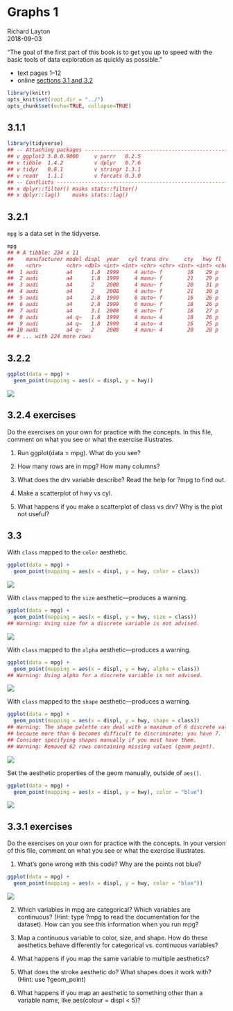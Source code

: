 
# Graphs 1

Richard Layton  
2018-09-03

“The goal of the first part of this book is to get you up to speed with
the basic tools of data exploration as quickly as possible.”

  - text pages 1–12
  - online [sections 3.1
    and 3.2](http://r4ds.had.co.nz/data-visualisation.html#introduction-1)

<!-- end list -->

``` r
library(knitr)
opts_knit$set(root.dir = "../")
opts_chunk$set(echo=TRUE, collapse=TRUE)
```

## 3.1.1

``` r
library(tidyverse)
## -- Attaching packages ------------------------------------------------------ tidyverse 1.2.1 --
## v ggplot2 3.0.0.9000     v purrr   0.2.5     
## v tibble  1.4.2          v dplyr   0.7.6     
## v tidyr   0.8.1          v stringr 1.3.1     
## v readr   1.1.1          v forcats 0.3.0
## -- Conflicts --------------------------------------------------------- tidyverse_conflicts() --
## x dplyr::filter() masks stats::filter()
## x dplyr::lag()    masks stats::lag()
```

## 3.2.1

`mpg` is a data set in the tidyverse.

``` r
mpg
## # A tibble: 234 x 11
##    manufacturer model displ  year   cyl trans drv     cty   hwy fl    cla~
##    <chr>        <chr> <dbl> <int> <int> <chr> <chr> <int> <int> <chr> <ch>
##  1 audi         a4      1.8  1999     4 auto~ f        18    29 p     com~
##  2 audi         a4      1.8  1999     4 manu~ f        21    29 p     com~
##  3 audi         a4      2    2008     4 manu~ f        20    31 p     com~
##  4 audi         a4      2    2008     4 auto~ f        21    30 p     com~
##  5 audi         a4      2.8  1999     6 auto~ f        16    26 p     com~
##  6 audi         a4      2.8  1999     6 manu~ f        18    26 p     com~
##  7 audi         a4      3.1  2008     6 auto~ f        18    27 p     com~
##  8 audi         a4 q~   1.8  1999     4 manu~ 4        18    26 p     com~
##  9 audi         a4 q~   1.8  1999     4 auto~ 4        16    25 p     com~
## 10 audi         a4 q~   2    2008     4 manu~ 4        20    28 p     com~
## # ... with 224 more rows
```

## 3.2.2

``` r
ggplot(data = mpg) + 
  geom_point(mapping = aes(x = displ, y = hwy))
```

![](8002_graphs_3-1-3-2_files/figure-gfm/unnamed-chunk-3-1.png)<!-- -->

## 3.2.4 exercises

Do the exercises on your own for practice with the concepts. In this
file, comment on what you see or what the exercise illustrates.

1.  Run ggplot(data = mpg). What do you see?

2.  How many rows are in mpg? How many columns?

3.  What does the drv variable describe? Read the help for ?mpg to find
    out.

4.  Make a scatterplot of hwy vs cyl.

5.  What happens if you make a scatterplot of class vs drv? Why is the
    plot not useful?

## 3.3

With `class` mapped to the `color` aesthetic.

``` r
ggplot(data = mpg) + 
  geom_point(mapping = aes(x = displ, y = hwy, color = class))
```

![](8002_graphs_3-1-3-2_files/figure-gfm/unnamed-chunk-4-1.png)<!-- -->

With `class` mapped to the `size` aesthetic—produces a warning.

``` r
ggplot(data = mpg) + 
  geom_point(mapping = aes(x = displ, y = hwy, size = class))
## Warning: Using size for a discrete variable is not advised.
```

![](8002_graphs_3-1-3-2_files/figure-gfm/unnamed-chunk-5-1.png)<!-- -->

With `class` mapped to the `alpha` aesthetic—produces a warning.

``` r
ggplot(data = mpg) + 
  geom_point(mapping = aes(x = displ, y = hwy, alpha = class))
## Warning: Using alpha for a discrete variable is not advised.
```

![](8002_graphs_3-1-3-2_files/figure-gfm/unnamed-chunk-6-1.png)<!-- -->

With `class` mapped to the `shape` aesthetic—produces a warning.

``` r
ggplot(data = mpg) + 
  geom_point(mapping = aes(x = displ, y = hwy, shape = class))
## Warning: The shape palette can deal with a maximum of 6 discrete values
## because more than 6 becomes difficult to discriminate; you have 7.
## Consider specifying shapes manually if you must have them.
## Warning: Removed 62 rows containing missing values (geom_point).
```

![](8002_graphs_3-1-3-2_files/figure-gfm/unnamed-chunk-7-1.png)<!-- -->

Set the aesthetic properties of the geom manually, outside of `aes()`.

``` r
ggplot(data = mpg) + 
  geom_point(mapping = aes(x = displ, y = hwy), color = "blue")
```

![](8002_graphs_3-1-3-2_files/figure-gfm/unnamed-chunk-8-1.png)<!-- -->

## 3.3.1 exercises

Do the exercises on your own for practice with the concepts. In your
version of this file, comment on what you see or what the exercise
illustrates.

1.  What’s gone wrong with this code? Why are the points not blue?

<!-- end list -->

``` r
ggplot(data = mpg) + 
  geom_point(mapping = aes(x = displ, y = hwy, color = "blue"))
```

![](8002_graphs_3-1-3-2_files/figure-gfm/unnamed-chunk-9-1.png)<!-- -->

2.  Which variables in mpg are categorical? Which variables are
    continuous? (Hint: type ?mpg to read the documentation for the
    dataset). How can you see this information when you run mpg?

3.  Map a continuous variable to color, size, and shape. How do these
    aesthetics behave differently for categorical vs. continuous
    variables?

4.  What happens if you map the same variable to multiple aesthetics?

5.  What does the stroke aesthetic do? What shapes does it work with?
    (Hint: use ?geom\_point)

6.  What happens if you map an aesthetic to something other than a
    variable name, like aes(colour = displ \< 5)?

